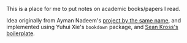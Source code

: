 This is a place for me to put notes on academic books/papers I read. 

Idea originally from Ayman Nadeem's [project by the same name](https://github.com/aymannadeem/speedyscholar), and implemented using Yuhui Xie's `bookdown` package, and [Sean Kross's boilerplate](http://seankross.com/bookdown-start/).
